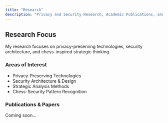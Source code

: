 ```yaml
---
title: "Research"
description: "Privacy and Security Research, Academic Publications, and Technical Papers"
---
```


## Research Focus
My research focuses on privacy-preserving technologies, security architecture, and chess-inspired strategic thinking.

### Areas of Interest
- Privacy-Preserving Technologies
- Security Architecture & Design
- Strategic Analysis Methods
- Chess-Security Pattern Recognition

### Publications & Papers
Coming soon...
